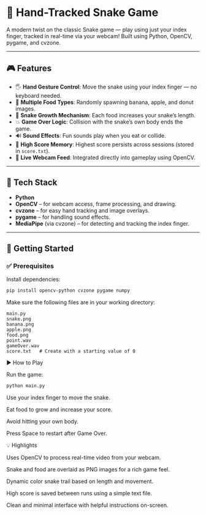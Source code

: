 # 🐍 Hand-Tracked Snake Game

A modern twist on the classic Snake game — play using just your index finger, tracked in real-time via your webcam! Built using Python, OpenCV, pygame, and cvzone.

---

## 🎮 Features

- 🖐️ **Hand Gesture Control**: Move the snake using your index finger — no keyboard needed.
- 🍎 **Multiple Food Types**: Randomly spawning banana, apple, and donut images.
- 🐍 **Snake Growth Mechanism**: Each food increases your snake’s length.
- 💥 **Game Over Logic**: Collision with the snake’s own body ends the game.
- 🔊 **Sound Effects**: Fun sounds play when you eat or collide.
- 🧠 **High Score Memory**: Highest score persists across sessions (stored in `score.txt`).
- 📸 **Live Webcam Feed**: Integrated directly into gameplay using OpenCV.

---

## 🧰 Tech Stack

- **Python**
- **OpenCV** – for webcam access, frame processing, and drawing.
- **cvzone** – for easy hand tracking and image overlays.
- **pygame** – for handling sound effects.
- **MediaPipe** (via cvzone) – for detecting and tracking the index finger.

---

## 🚀 Getting Started

### ✅ Prerequisites

Install dependencies:

```bash
pip install opencv-python cvzone pygame numpy
```
Make sure the following files are in your working directory:

```
main.py
snake.png
banana.png
apple.png
food.png
point.wav
gameOver.wav
score.txt   # Create with a starting value of 0
```
▶️ How to Play

Run the game:

```bash
python main.py
```
Use your index finger to move the snake.

Eat food to grow and increase your score.

Avoid hitting your own body.

Press Space to restart after Game Over.

💡 Highlights

Uses OpenCV to process real-time video from your webcam.

Snake and food are overlaid as PNG images for a rich game feel.

Dynamic color snake trail based on length and movement.

High score is saved between runs using a simple text file.

Clean and minimal interface with helpful instructions on-screen.
